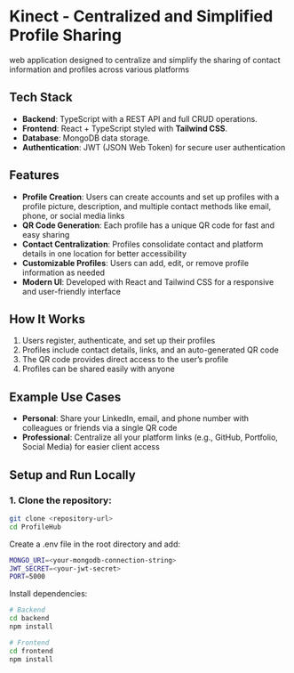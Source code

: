 # Kinect - Centralized and Simplified Profile Sharing

web application designed to centralize and simplify the sharing of contact information and profiles across various platforms

## Tech Stack

- **Backend**: TypeScript with a REST API and full CRUD operations.
- **Frontend**: React + TypeScript styled with **Tailwind CSS**.
- **Database**: MongoDB data storage.
- **Authentication**: JWT (JSON Web Token) for secure user authentication

## Features

- **Profile Creation**: Users can create accounts and set up profiles with a profile picture, description, and multiple contact methods like email, phone, or social media links
- **QR Code Generation**: Each profile has a unique QR code for fast and easy sharing
- **Contact Centralization**: Profiles consolidate contact and platform details in one location for better accessibility
- **Customizable Profiles**: Users can add, edit, or remove profile information as needed
- **Modern UI**: Developed with React and Tailwind CSS for a responsive and user-friendly interface

## How It Works

1. Users register, authenticate, and set up their profiles
2. Profiles include contact details, links, and an auto-generated QR code
3. The QR code provides direct access to the user’s profile
4. Profiles can be shared easily with anyone

## Example Use Cases

- **Personal**: Share your LinkedIn, email, and phone number with colleagues or friends via a single QR code
- **Professional**: Centralize all your platform links (e.g., GitHub, Portfolio, Social Media) for easier client access

## Setup and Run Locally

### 1. Clone the repository:
```bash
git clone <repository-url>
cd ProfileHub
```

Create a .env file in the root directory and add:
```bash
MONGO_URI=<your-mongodb-connection-string>
JWT_SECRET=<your-jwt-secret>
PORT=5000
```

Install dependencies:
```bash
# Backend
cd backend
npm install

# Frontend
cd frontend
npm install
```
